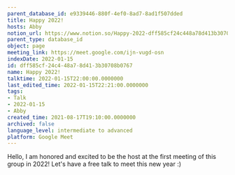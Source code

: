 ```yaml
---
parent_database_id: e9339446-880f-4ef0-8ad7-8ad1f507dded
title: Happy 2022!
hosts: Abby
notion_url: https://www.notion.so/Happy-2022-dff585cf24c448a78d413b30708b0767
parent_type: database_id
object: page
meeting_link: https://meet.google.com/ijn-vugd-osn
indexDate: 2022-01-15
id: dff585cf-24c4-48a7-8d41-3b30708b0767
name: Happy 2022!
talktime: 2022-01-15T22:00:00.0000000
last_edited_time: 2022-01-15T22:21:00.0000000
tags:
- Talk
- 2022-01-15
- Abby
created_time: 2021-08-17T19:10:00.0000000
archived: false
language_level: intermediate to advanced
platform: Google Meet
---
```


Hello, I am honored and excited to be the host at the first meeting of this group in 2022! Let's have a free talk to meet this new year :)





